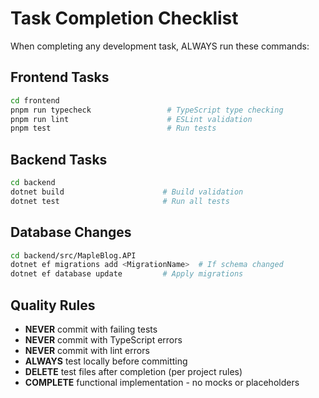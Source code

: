 # Task Completion Checklist

When completing any development task, ALWAYS run these commands:

## Frontend Tasks
```bash
cd frontend
pnpm run typecheck                 # TypeScript type checking
pnpm run lint                      # ESLint validation
pnpm test                          # Run tests
```

## Backend Tasks  
```bash
cd backend
dotnet build                      # Build validation
dotnet test                       # Run all tests
```

## Database Changes
```bash
cd backend/src/MapleBlog.API
dotnet ef migrations add <MigrationName>  # If schema changed
dotnet ef database update         # Apply migrations
```

## Quality Rules
- **NEVER** commit with failing tests
- **NEVER** commit with TypeScript errors
- **NEVER** commit with lint errors
- **ALWAYS** test locally before committing
- **DELETE** test files after completion (per project rules)
- **COMPLETE** functional implementation - no mocks or placeholders